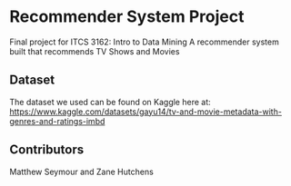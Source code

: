 # Recommender System Project
Final project for ITCS 3162: Intro to Data Mining
A recommender system built that recommends TV Shows and Movies 

## Dataset 
The dataset we used can be found on Kaggle here at: https://www.kaggle.com/datasets/gayu14/tv-and-movie-metadata-with-genres-and-ratings-imbd

## Contributors
Matthew Seymour and Zane Hutchens 
